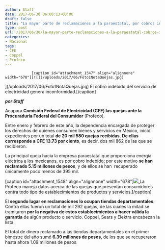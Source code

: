 ```yaml
---
author: Staff
date: 2017-06-30 06:00:13+00:00
draft: false
title: "La mayor parte de reclamaciones a la paraestatal, por cobros indebidos"
type: post
url: /2017/06/30/la-mayor-parte-reclamaciones-a-la-paraestatal-cobros-indebidos/
categories:
- Nacional
tags:
- CFE
- Coppel
- Profeco
---
```



				[caption id="attachment_1547" align="alignnone" width="678"][![](/uploads/2017/06/Foto1NotaQuejas.jpg)
](/uploads/2017/06/Foto1NotaQuejas.jpg) El cobro indebido del servicio de electricidad genera inconformidad.[/caption]

_**por Staff**_

Acapara **Comisión Federal de Electricidad (CFE) las quejas ante la Procuraduría Federal del Consumidor** (Profeco).

Entre enero y febrero de este año, la dependencia encargada de proteger los derechos de quienes consumen bienes y servicios en México, inició expedientes por un total **de 20 mil 580 quejas** **recibidas. De ellas corresponde a CFE 13.73 por ciento**, es decir, dos mil 862 de las que se recibieron.

La principal queja hacia la empresa paraestatal que proporciona energía eléctrica a los mexicanos, es por cobro indebido; por este motivo **se han reclamado 5.15 millones de pesos**, y de ellos se han  recuperado únicamente poco menos de 395 mil.

[caption id="attachment_1548" align="alignnone" width="678"][![](/uploads/2017/06/Foto2NotaQuejas.jpg)
](/uploads/2017/06/Foto2NotaQuejas.jpg) La Profeco maneja datos acerca de las quejas que presentan consumidores contra todo tipo de establecimientos de productos y servicios.[/caption]

El **segundo lugar en reclamaciones lo ocupan tiendas departamentales**. Contra ellas fueron un total de mil 292 quejas, de las cuales la mitad se tramitaron **por la negativa de estos establecimientos a hacer válida la garantía** de algún producto o servicio. Coppel, Sears y Elektra encabezan la lista.

El total de dinero reclamado a las tiendas departamentales en el primer bimestre del año sumó **6.39 millones de pesos**, de los que se recuperaron hasta ahora 1.09 millones de pesos.		
